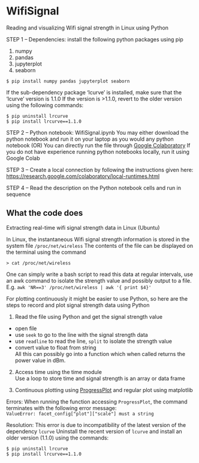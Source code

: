 # WifiSignal
Reading and visualizing Wifi signal strength in Linux using Python

STEP 1 – 
Dependencies: install the following python packages using pip
1) numpy
2) pandas
3) jupyterplot
4) seaborn
```
$ pip install numpy pandas jupyterplot seaborn
```

If the sub-dependency package ‘lcurve’ is installed, make sure that the ‘lcurve’ version is 1.1.0
If the version is >1.1.0, revert to the older version using the following commands:
```
$ pip uninstall lrcurve
$ pip install lrcurve==1.1.0
```

STEP 2 – 
Python notebook: WifiSignal.ipynb
You may either download the python notebook and run it on your laptop as you would any python notebook
(OR)
You can directly run the file through [Google Colaboratory](https://colab.research.google.com)
If you do not have experience running python notebooks locally, run it using Google Colab

STEP 3 – 
Create a local connection by following the instructions given here: https://research.google.com/colaboratory/local-runtimes.html

STEP 4 – 
Read the description on the Python notebook cells and run in sequence

## What the code does

Extracting real-time wifi signal strength data in Linux (Ubuntu)

In Linux, the instantaneous Wifi signal strength information is stored in the system file ```/proc/net/wireless```
The contents of the file can be displayed on the terminal using the command
```
> cat /proc/net/wireless
```
One can simply write a bash script to read this data at regular intervals, use an awk command to isolate the strength value and possibly output to a file.
E.g. ```awk 'NR==3' /proc/net/wireless | awk '{ print $4}'```

For plotting continuously it might be easier to use Python, so here are the steps to record and plot signal strength data using Python
1. Read the file using Python and get the signal strength value
- open file
- use `seek` to go to the line with the signal strength data
- use `readline` to read the line, `split` to isolate the strength value
- convert value to float from string\
All this can possibly go into a function which when called returns the power value in dBm.

2. Access time using the time module\
Use a loop to store time and signal strength is an array or data frame

3. Continuous plotting using [ProgressPlot](https://pythonawesome.com/create-real-time-plots-in-jupyter-notebooks/) and regular plot using matplotlib

Errors:
When running the function accessing `ProgressPlot`, the command terminates with the following error message:\
```ValueError: facet_config["plot"]["scale"] must a string```

Resolution:
This error is due to incompatibility of the latest version of the dependency `lcurve`
Uninstall the recent version of `lcurve` and install an older version (1.1.0) using the commands:
```
$ pip uninstall lrcurve
$ pip install lrcurve==1.1.0
```

